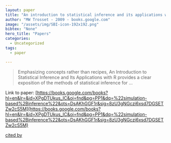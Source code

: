 ```yaml
---
layout: paper
title: "An introduction to statistical inference and its applications with R"
author: "MW Trosset - 2009 - books.google.com"
image: "/assets/img/SBI-icon-192x192.png"
bibtex: "None"
hero_title: "Papers"
categories:
  - Uncategorized
tags:
  - paper

---
```

>Emphasizing concepts rather than recipes, An Introduction to Statistical Inference and Its Applications with R provides a clear exposition of the methods of statistical inference for …

Link to paper: [https://books.google.com/books?hl=en&lr=&id=XPgDTUkus_IC&oi=fnd&pg=PP1&dq=%22simulation-based%2Binference%22&ots=DsAKhGGF1r&sig=8zU3gNGczi6xsd7DGSETZw2cS5M](https://books.google.com/books?hl=en&lr=&id=XPgDTUkus_IC&oi=fnd&pg=PP1&dq=%22simulation-based%2Binference%22&ots=DsAKhGGF1r&sig=8zU3gNGczi6xsd7DGSETZw2cS5M)

[cited by](https://scholar.google.com/scholar?cites=17994855944642779855&as_sdt=2005&sciodt=0,5&hl=en&num=20)
